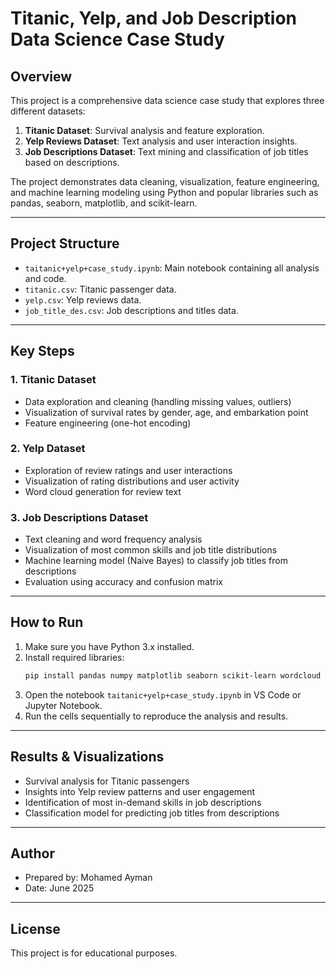 # Titanic, Yelp, and Job Description Data Science Case Study

## Overview
This project is a comprehensive data science case study that explores three different datasets:

1. **Titanic Dataset**: Survival analysis and feature exploration.
2. **Yelp Reviews Dataset**: Text analysis and user interaction insights.
3. **Job Descriptions Dataset**: Text mining and classification of job titles based on descriptions.

The project demonstrates data cleaning, visualization, feature engineering, and machine learning modeling using Python and popular libraries such as pandas, seaborn, matplotlib, and scikit-learn.

---

## Project Structure
- `taitanic+yelp+case_study.ipynb`: Main notebook containing all analysis and code.
- `titanic.csv`: Titanic passenger data.
- `yelp.csv`: Yelp reviews data.
- `job_title_des.csv`: Job descriptions and titles data.

---

## Key Steps
### 1. Titanic Dataset
- Data exploration and cleaning (handling missing values, outliers)
- Visualization of survival rates by gender, age, and embarkation point
- Feature engineering (one-hot encoding)

### 2. Yelp Dataset
- Exploration of review ratings and user interactions
- Visualization of rating distributions and user activity
- Word cloud generation for review text

### 3. Job Descriptions Dataset
- Text cleaning and word frequency analysis
- Visualization of most common skills and job title distributions
- Machine learning model (Naive Bayes) to classify job titles from descriptions
- Evaluation using accuracy and confusion matrix

---

## How to Run
1. Make sure you have Python 3.x installed.
2. Install required libraries:
   ```bash
   pip install pandas numpy matplotlib seaborn scikit-learn wordcloud
   ```
3. Open the notebook `taitanic+yelp+case_study.ipynb` in VS Code or Jupyter Notebook.
4. Run the cells sequentially to reproduce the analysis and results.

---

## Results & Visualizations
- Survival analysis for Titanic passengers
- Insights into Yelp review patterns and user engagement
- Identification of most in-demand skills in job descriptions
- Classification model for predicting job titles from descriptions

---

## Author
- Prepared by: Mohamed Ayman
- Date: June 2025

---

## License
This project is for educational purposes.
